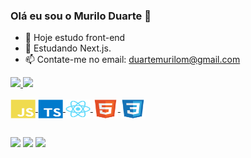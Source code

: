 ### Olá eu sou o Murilo Duarte  👋


- 🔭  Hoje estudo front-end
- 🌱  Estudando Next.js.
- 📫  Contate-me no email: duartemurilom@gmail.com

 <div>
  <a href="https://github.com/Duartemurilo">
    
  <img height="160em" src="https://github-readme-stats.vercel.app/api?username=Duartemurilo&show_icons=true&theme=dark&include_all_commits=true&count_private=true"/>
                           
  <img height="160em" src="https://github-readme-stats.vercel.app/api/top-langs/?username=Duartemurilo&layout=compact&langs_count=7&theme=dark"/>
</div>
  
  <div style="display: inline_block"><br>
  <img align="center" alt="Muzi-Js" height="30" width="40" src="https://raw.githubusercontent.com/devicons/devicon/master/icons/javascript/javascript-plain.svg">
  <img align="center" alt="Muzi-Ts" height="30" width="40" src="https://raw.githubusercontent.com/devicons/devicon/master/icons/typescript/typescript-plain.svg">
  <img align="center" alt="Muzi-React" height="30" width="40" src="https://raw.githubusercontent.com/devicons/devicon/master/icons/react/react-original.svg">
  <img align="center" alt="Muzi-HTML" height="30" width="40" src="https://raw.githubusercontent.com/devicons/devicon/master/icons/html5/html5-original.svg">
  <img align="center" alt="Muzi-CSS" height="30" width="40" src="https://raw.githubusercontent.com/devicons/devicon/master/icons/css3/css3-original.svg">
</div>
  
  ##
  
  <div>
    <a href="https://www.instagram.com/muriloduarte700" target="_blank"><img src="https://img.shields.io/badge/-Instagram-%23E4405F?style=for-the-badge&logo=instagram&logoColor=white" target="_blank"></a>
    <a href = "duartemurilom@gmail.com"><img src="https://img.shields.io/badge/-Gmail-%23333?style=for-the-badge&logo=gmail&logoColor=white" target="_blank"></a>
    <a href="https://www.linkedin.com/in/murilo-duarte-martins-7552aa1a6" target="_blank"><img src="https://img.shields.io/badge/-LinkedIn-%230077B5?style=for-the-badge&logo=linkedin&logoColor=white" target="_blank"></a> 
  </div>
 



